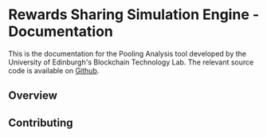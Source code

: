 # Rewards Sharing Simulation Engine - Documentation

This is the documentation for the Pooling Analysis tool developed by the University of Edinburgh's Blockchain 
Technology Lab. 
The relevant source code is available on 
[Github](https://github.com/Blockchain-Technology-Lab/pooling-analysis).

## Overview



## Contributing
